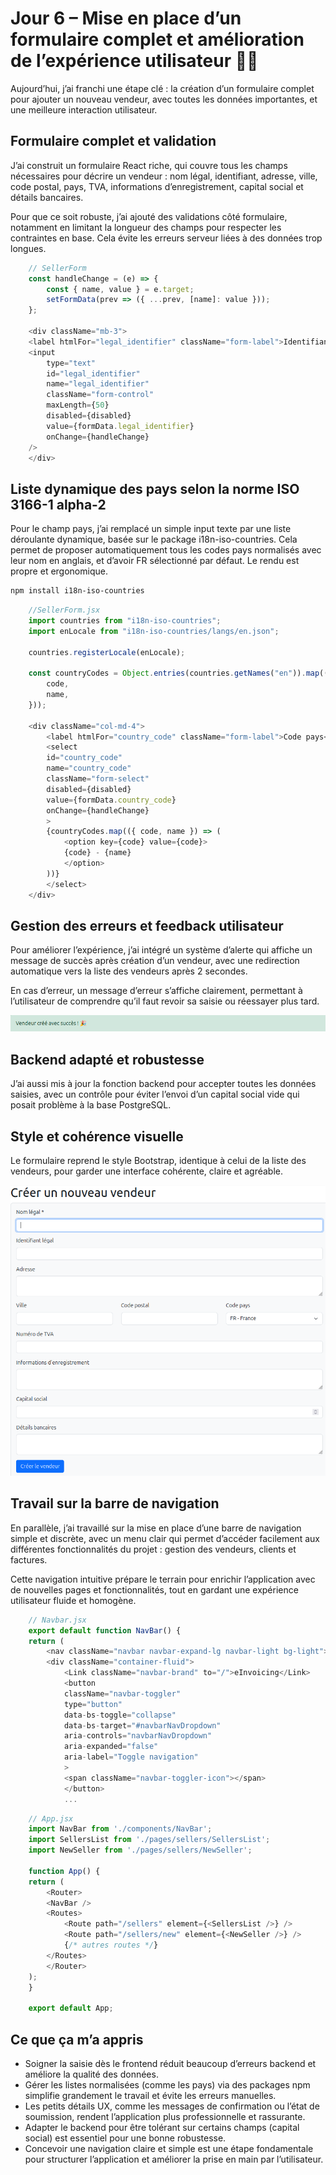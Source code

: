 # Jour 6 – Mise en place d’un formulaire complet et amélioration de l’expérience utilisateur 📝✨

Aujourd’hui, j’ai franchi une étape clé : la création d’un formulaire complet pour ajouter un nouveau vendeur, avec toutes les données importantes, et une meilleure interaction utilisateur.

## Formulaire complet et validation

J’ai construit un formulaire React riche, qui couvre tous les champs nécessaires pour décrire un vendeur : nom légal, identifiant, adresse, ville, code postal, pays, TVA, informations d’enregistrement, capital social et détails bancaires.

Pour que ce soit robuste, j’ai ajouté des validations côté formulaire, notamment en limitant la longueur des champs pour respecter les contraintes en base. Cela évite les erreurs serveur liées à des données trop longues.
```js
    // SellerForm
    const handleChange = (e) => {
        const { name, value } = e.target;
        setFormData(prev => ({ ...prev, [name]: value }));
    };

    <div className="mb-3">
    <label htmlFor="legal_identifier" className="form-label">Identifiant légal</label>
    <input
        type="text"
        id="legal_identifier"
        name="legal_identifier"
        className="form-control"
        maxLength={50}
        disabled={disabled}
        value={formData.legal_identifier}
        onChange={handleChange}
    />
    </div>
```

## Liste dynamique des pays selon la norme ISO 3166-1 alpha-2

Pour le champ pays, j’ai remplacé un simple input texte par une liste déroulante dynamique, basée sur le package i18n-iso-countries. Cela permet de proposer automatiquement tous les codes pays normalisés avec leur nom en anglais, et d’avoir FR sélectionné par défaut. Le rendu est propre et ergonomique.
```bash
npm install i18n-iso-countries
```

```js
    //SellerForm.jsx
    import countries from "i18n-iso-countries";
    import enLocale from "i18n-iso-countries/langs/en.json";

    countries.registerLocale(enLocale);

    const countryCodes = Object.entries(countries.getNames("en")).map(([code, name]) => ({
        code,
        name,
    }));

    <div className="col-md-4">
        <label htmlFor="country_code" className="form-label">Code pays</label>
        <select
        id="country_code"
        name="country_code"
        className="form-select"
        disabled={disabled}
        value={formData.country_code}
        onChange={handleChange}
        >
        {countryCodes.map(({ code, name }) => (
            <option key={code} value={code}>
            {code} - {name}
            </option>
        ))}
        </select>
    </div>    
```

## Gestion des erreurs et feedback utilisateur

Pour améliorer l’expérience, j’ai intégré un système d’alerte qui affiche un message de succès après création d’un vendeur, avec une redirection automatique vers la liste des vendeurs après 2 secondes.

En cas d’erreur, un message d’erreur s’affiche clairement, permettant à l’utilisateur de comprendre qu’il faut revoir sa saisie ou réessayer plus tard.

![Message de succès de création](../images/jour6/success.png)

## Backend adapté et robustesse

J’ai aussi mis à jour la fonction backend pour accepter toutes les données saisies, avec un contrôle pour éviter l’envoi d’un capital social vide qui posait problème à la base PostgreSQL.

## Style et cohérence visuelle

Le formulaire reprend le style Bootstrap, identique à celui de la liste des vendeurs, pour garder une interface cohérente, claire et agréable.

![Création d'un nouveau vendeur](../images/jour6/NewSeller.png)

## Travail sur la barre de navigation

En parallèle, j’ai travaillé sur la mise en place d’une barre de navigation simple et discrète, avec un menu clair qui permet d’accéder facilement aux différentes fonctionnalités du projet : gestion des vendeurs, clients et factures.

Cette navigation intuitive prépare le terrain pour enrichir l’application avec de nouvelles pages et fonctionnalités, tout en gardant une expérience utilisateur fluide et homogène.

```js
    // Navbar.jsx
    export default function NavBar() {
    return (
        <nav className="navbar navbar-expand-lg navbar-light bg-light">
        <div className="container-fluid">
            <Link className="navbar-brand" to="/">eInvoicing</Link>
            <button
            className="navbar-toggler"
            type="button"
            data-bs-toggle="collapse"
            data-bs-target="#navbarNavDropdown"
            aria-controls="navbarNavDropdown"
            aria-expanded="false"
            aria-label="Toggle navigation"
            >
            <span className="navbar-toggler-icon"></span>
            </button>
            ... 
```        

```js
    // App.jsx
    import NavBar from './components/NavBar';
    import SellersList from './pages/sellers/SellersList';
    import NewSeller from './pages/sellers/NewSeller';

    function App() {
    return (
        <Router>
        <NavBar />
        <Routes>
            <Route path="/sellers" element={<SellersList />} />
            <Route path="/sellers/new" element={<NewSeller />} />
            {/* autres routes */}
        </Routes>
        </Router>
    );
    }

    export default App;
```

## Ce que ça m’a appris

- Soigner la saisie dès le frontend réduit beaucoup d’erreurs backend et améliore la qualité des données.  
- Gérer les listes normalisées (comme les pays) via des packages npm simplifie grandement le travail et évite les erreurs manuelles.  
- Les petits détails UX, comme les messages de confirmation ou l’état de soumission, rendent l’application plus professionnelle et rassurante.  
- Adapter le backend pour être tolérant sur certains champs (capital social) est essentiel pour une bonne robustesse.  
- Concevoir une navigation claire et simple est une étape fondamentale pour structurer l’application et améliorer la prise en main par l’utilisateur.
